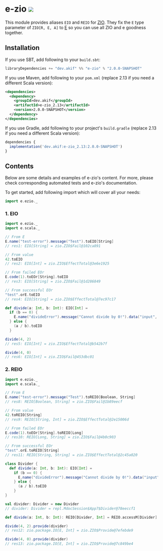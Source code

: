 [//]: # "This file is generated by [mdoc](https://scalameta.org/mdoc). Do not edit it directly as it will be overwritten. Instead edit corresponding file in docs folder."

# e-zio [![](https://img.shields.io/badge/docs-2.0.0-SNAPSHOT-brightgreen.svg?style=for-the-badge&logo=scala&color=dc322f&labelColor=333333)](https://javadoc.io/doc/dev.akif/e-zio)

This module provides aliases `EIO` and `REIO` for [ZIO](https://zio.dev). They fix the `E` type parameter of `ZIO[R, E, A]` to [E](/e-scala/src/main/scala/e/scala/E.scala) so you can use all ZIO and e goodness together.

## Installation

If you use SBT, add following to your `build.sbt`:

```scala
libraryDependencies += "dev.akif" %% "e-zio" % "2.0.0-SNAPSHOT"
```
If you use Maven, add following to your `pom.xml` (replace 2.13 if you need a different Scala version):

```xml
<dependencies>
  <dependency>
    <groupId>dev.akif</groupId>
    <artifactId>e-zio_2.13</artifactId>
    <version>2.0.0-SNAPSHOT</version>
  </dependency>
</dependencies>
```
If you use Gradle, add following to your project's `build.gradle` (replace 2.13 if you need a different Scala version):

```javascript
dependencies {
  implementation('dev.akif:e-zio_2.13:2.0.0-SNAPSHOT')
}
```

## Contents

Below are some details and examples of e-zio's content. For more, please check corresponding automated tests and e-zio's documentation.

To get started, add following import which will cover all your needs:

```scala
import e.ezio._
```

### 1. EIO

```scala
import e.ezio._
import e.scala._

// From E
E.name("test-error").message("Test").toEIO[String]
// res1: EIO[String] = zio.ZIO$Fail@102ca891

// From value
42.toEIO
// res2: EIO[Int] = zio.ZIO$EffectTotal@3e6e1925

// From failed EOr
E.code(1).toEOr[String].toEIO
// res3: EIO[String] = zio.ZIO$Fail@1d286849

// From successful EOr
"test".orE.toEIO
// res4: EIO[String] = zio.ZIO$EffectTotal@7ec97c17

def divide(a: Int, b: Int): EIO[Int] =
  if (b == 0) {
    E.name("divideError").message("Cannot divide by 0!").data("input", a.toString).toEIO[Int]
  } else {
    (a / b).toEIO
  }

divide(4, 2)
// res5: EIO[Int] = zio.ZIO$EffectTotal@b542b7f

divide(4, 0)
// res6: EIO[Int] = zio.ZIO$Fail@453dbc01
```

### 2. REIO

```scala
import e.ezio._
import e.scala._

// From E
E.name("test-error").message("Test").toREIO[Boolean, String]
// res8: REIO[Boolean, String] = zio.ZIO$Fail@1b89eecf

// From value
42.toREIO[String]
// res9: REIO[String, Int] = zio.ZIO$EffectTotal@2e15006d

// From failed EOr
E.code(1).toEOr[String].toREIO[Long]
// res10: REIO[Long, String] = zio.ZIO$Fail@4b0c903

// From successful EOr
"test".orE.toREIO[String]
// res11: REIO[String, String] = zio.ZIO$EffectTotal@2c45a020

class Divider {
  def divide(a: Int, b: Int): EIO[Int] =
    if (b == 0) {
      E.name("divideError").message("Cannot divide by 0!").data("input", a.toString).toEIO[Int]
    } else {
      (a / b).toEIO
    }
}

val divider: Divider = new Divider
// divider: Divider = repl.MdocSession$App7$Divider@78eeccf1

def divide(a: Int, b: Int): REIO[Divider, Int] = REIO.accessM[Divider](_.divide(a, b))

divide(4, 2).provide(divider)
// res12: zio.package.IO[E, Int] = zio.ZIO$Provide@7efebde9

divide(4, 0).provide(divider)
// res13: zio.package.IO[E, Int] = zio.ZIO$Provide@7c849be4
```

